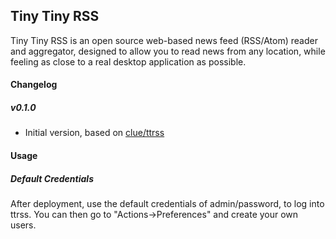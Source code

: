 ## Tiny Tiny RSS
Tiny Tiny RSS is an open source web-based news feed (RSS/Atom) reader and aggregator, designed to allow you to read news from any location, while feeling as close to a real desktop application as possible.

#### Changelog

##### v0.1.0
* Initial version, based on [clue/ttrss](https://hub.docker.com/r/clue/ttrss/)

#### Usage

##### Default Credentials
After deployment, use the default credentials of admin/password, to log into ttrss. You can then go to "Actions->Preferences" and create your own users.
